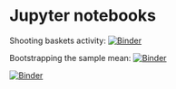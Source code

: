 # Jupyter notebooks

Shooting baskets activity:
[![Binder](https://mybinder.org/badge_logo.svg)](https://mybinder.org/v2/gh/hooperja/jupyter/master?filepath=Shooting%20Freethrows.ipynb)

Bootstrapping the sample mean:
[![Binder](https://mybinder.org/badge_logo.svg)](https://mybinder.org/v2/gh/hooperja/jupyter/master?filepath=Bootstrapping%20the%20Sample%20Mean.ipynb)

[![Binder](https://mybinder.org/badge_logo.svg)](https://mybinder.org/v2/gh/hooperja/jupyter/master?filepath=Exponential_Experiments.ipynb)
